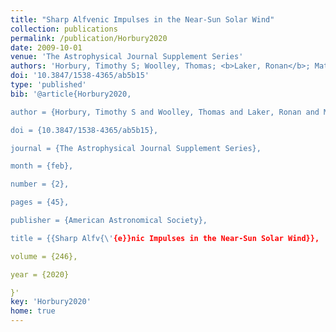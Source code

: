 ```yaml
---
title: "Sharp Alfvenic Impulses in the Near-Sun Solar Wind"
collection: publications
permalink: /publication/Horbury2020
date: 2009-10-01
venue: 'The Astrophysical Journal Supplement Series'
authors: 'Horbury, Timothy S; Woolley, Thomas; <b>Laker, Ronan</b>; Matteini, Lorenzo; Eastwood, Jonathan; Bale, Stuart D; Velli, Marco; Chandran, Benjamin D G; Phan, Tai; Raouafi, Nour E; Goetz, Keith; Harvey, Peter R; Pulupa, Marc; Klein, K G; de Wit, Thierry Dudok; Kasper, Justin C; Korreck, Kelly E; Case, A W; Stevens, Michael L; Whittlesey, Phyllis; Larson, Davin; MacDowall, Robert J; Malaspina, David M; Livi, Roberto'
doi: '10.3847/1538-4365/ab5b15'
type: 'published'
bib: '@article{Horbury2020,

author = {Horbury, Timothy S and Woolley, Thomas and Laker, Ronan and Matteini, Lorenzo and Eastwood, Jonathan and Bale, Stuart D and Velli, Marco and Chandran, Benjamin D G and Phan, Tai and Raouafi, Nour E and Goetz, Keith and Harvey, Peter R and Pulupa, Marc and Klein, K G and de Wit, Thierry Dudok and Kasper, Justin C and Korreck, Kelly E and Case, A W and Stevens, Michael L and Whittlesey, Phyllis and Larson, Davin and MacDowall, Robert J and Malaspina, David M and Livi, Roberto},

doi = {10.3847/1538-4365/ab5b15},

journal = {The Astrophysical Journal Supplement Series},

month = {feb},

number = {2},

pages = {45},

publisher = {American Astronomical Society},

title = {{Sharp Alfv{\'{e}}nic Impulses in the Near-Sun Solar Wind}},

volume = {246},

year = {2020}

}'
key: 'Horbury2020'
home: true
---
```


